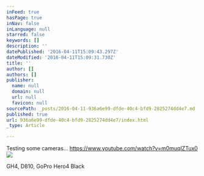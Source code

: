 ```yaml
---
inFeed: true
hasPage: true
inNav: false
inLanguage: null
starred: false
keywords: []
description: ''
datePublished: '2016-04-11T15:09:43.297Z'
dateModified: '2016-04-11T15:09:31.730Z'
title: ''
author: []
authors: []
publisher:
  name: null
  domain: null
  url: null
  favicon: null
sourcePath: _posts/2016-04-11-936a6e99-dfde-40c4-bfd9-2825274dd4e7.md
published: true
url: 936a6e99-dfde-40c4-bfd9-2825274dd4e7/index.html
_type: Article

---
```

Testing some cameras... https://www.youtube.com/watch?v=m0muqIZTux0
![](https://the-grid-user-content.s3-us-west-2.amazonaws.com/feec4efd-dec9-4bbf-b12d-e2f4b392bf6b.jpg)

GH4, D810, GoPro Hero4 Black